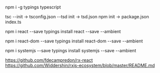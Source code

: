 npm i -g typings typescript


tsc --init  -> tsconfig.json
--tsd init -> tsd.json
npm init -> package.json
    index.ts
    
npm i react --save
typings install react --save --ambient
 
npm i react-dom --save
typings install react-dom --save --ambient

npm i systemjs --save
typings install systemjs --save --ambient

https://github.com/fdecampredon/rx-react
https://github.com/Widdershin/rxjs-ecosystem/blob/master/README.md